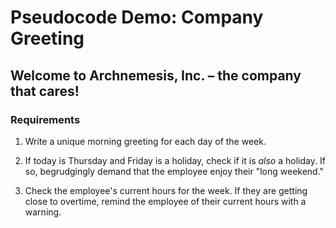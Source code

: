 # Pseudocode Demo: Company Greeting

## Welcome to Archnemesis, Inc. – the company that cares!

### Requirements

1. Write a unique morning greeting for each day of the week.

2. If today is Thursday and Friday is a holiday, check if it is *also* a holiday. If so, begrudgingly demand that the employee enjoy their "long weekend."

3. Check the employee's current hours for the week. If they are getting close to overtime, remind the employee of their current hours with a warning.
